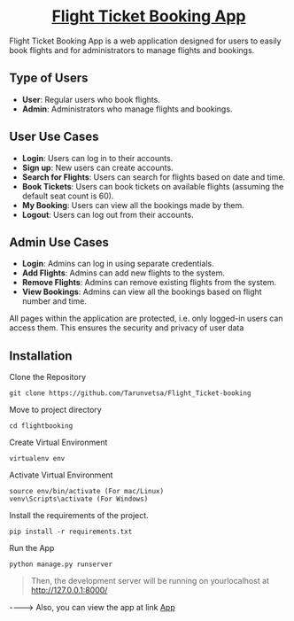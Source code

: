 <div align="center">

# [Flight Ticket Booking App]([https://chatconnect-yz4t.onrender.com](https://book-flight-tickets.onrender.com))
</div>
Flight Ticket Booking App is a web application designed for users to easily book flights and for administrators to manage flights and bookings.

## Type of Users

- **User**: Regular users who book flights.
- **Admin**: Administrators who manage flights and bookings.

## User Use Cases

- **Login**: Users can log in to their accounts.
- **Sign up**: New users can create accounts.
- **Search for Flights**: Users can search for flights based on date and time.
- **Book Tickets**: Users can book tickets on available flights (assuming the default seat count is 60).
- **My Booking**: Users can view all the bookings made by them.
- **Logout**: Users can log out from their accounts.

## Admin Use Cases

- **Login**: Admins can log in using separate credentials.
- **Add Flights**: Admins can add new flights to the system.
- **Remove Flights**: Admins can remove existing flights from the system.
- **View Bookings**: Admins can view all the bookings based on flight number and time.

All pages within the application are protected, i.e. only logged-in users can access them. This ensures the security and privacy of user data

## Installation

Clone the Repository
```
git clone https://github.com/Tarunvetsa/Flight_Ticket-booking
```

Move to project directory
```
cd flightbooking
```

Create Virtual Environment
```
virtualenv env
```

Activate Virtual Environment
```
source env/bin/activate (For mac/Linux)
venv\Scripts\activate (For Windows)
```

Install the requirements of the project.
```
pip install -r requirements.txt
```

Run the App
```
python manage.py runserver
```

> Then, the development server will be running on yourlocalhost at http://127.0.0.1:8000/

----> Also, you can view the app at link [App](https://book-flight-tickets.onrender.com)
